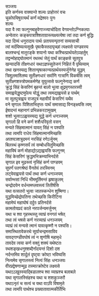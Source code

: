 सञ्जयः   
इति कर्णस्य वाक्यान्ते शल्यः प्राहोत्तरं वचः  
चुकोपयिषुरत्यर्थं कर्णं मद्रेश्वरः पुनः  
शल्यः  
यदा वै त्वा फल्गुनबाहुवेगाज्ज्याचोदिता वेगवन्तोऽग्निकल्पाः  
अन्वेतारः कङ्कपत्राश्शिताग्रास्त्यक्ष्यत्येषा त्वां तदा कर्ण बुद्धिः  
यदा दिव्यं धनुरादाय पार्थः प्रतापयन्पृतनां सव्यसाची  
त्वां मर्दयिष्यत्यसुखैः पृषत्कैस्तदापृच्छां त्यक्ष्यसे पाण्डवस्य  
बालश्चन्द्रं मातुरङ्के शयानो यथा कश्चित्प्रार्थयतेऽपहर्तुम्  
तद्वन्मोहाद्द्योतमानं रथस्थं जेतुं पार्थं काङ्क्षसे सूतपुत्र  
खन्यादसिं तीक्ष्णधारं यथाऽज्ञस्सुतेजनं निहितं वै पृथिव्याम्  
तथा खनस्यद्य शितान्पृषत्कान्यत्प्रार्थयस्यर्जुनेनेह युद्धम्  
त्रिशूलमाश्लिष्य सुतीक्ष्णधारं सर्वाणि गात्राणि विकर्षसि त्वम्  
सुतीक्ष्णशस्त्रोपमकर्मणेह युयुत्ससे फल्गुनेनाद्य कर्ण  
क्रुद्धं सिंहं केसरिणं बृहन्तं बालो भूत्वा क्षुद्रमृगस्तरस्वी  
समाह्वयेद्धृष्टमुपेत्य योद्धुं तथा त्वमद्याह्वयसे ह पार्थम्  
मा सूतपुत्राह्वय राजपुत्रं महावीर्यं केसरिणं यथैव  
वने सृगालः पिशिताभितृप्तः पार्थं समासाद्य विनङ्क्ष्यसि त्वम्  
ईषादन्तं महानागं प्रभिन्नकरटामुखम्  
शशो भूत्वाऽऽह्वयस्यद्य युद्धे कर्ण धनञ्जयम्  
सृगालो हि वने कर्ण शशैःपरिवृतो वसन्  
मन्यते सिंहमात्मानं यावत् सिंहं न पश्यति  
तथा त्वमपि राधेय सिंहमात्मानमिच्छसि  
अपश्यञ्शत्रुदमनं नरसिंहं रणेऽर्जुनम्  
बिलस्थं कृष्णसर्पं त्वं सम्बोधयितुमिच्छसि  
महाविषं कर्ण मोहाद्योऽद्याह्वयसि फल्गुनम्  
सिंहं केसरिणं क्रुद्धमभिक्रम्याभिनर्दसे  
सृगाल इव मूढस्त्वं नृसिंहं कर्ण पाण्डवम्  
सुपर्णं पतगश्रेष्ठं वैनतेयं तरस्विनम्  
लट्वेवाह्वयसे पार्थं तथा कर्ण धनञ्जयम्  
सर्वाम्भसां निधिं भीममूर्तिमन्तं झषाकुलम्  
चन्द्रोदयेन वर्धन्तमप्लवस्त्वं तितीर्षसि  
यथा वत्सतरो भूत्वा जातस्कन्धेन शुष्मिणा।  
युद्धमिच्छेद्रोपतिना तथेच्छसि किरीटिना  
महामेघं महाघोषं दर्दुरः प्रतिनर्दसे  
कामतोयप्रदं काले नरपर्जन्यमर्जुनम्  
यथा च श्वा गृहस्थस्तु व्याघ्रं वनगतं भषेत्  
तथा त्वं भषसे कर्ण नरव्याघ्रं धनञ्जयम्  
व्याघ्रं त्वं मन्यसे त्मानं यावत्कृष्णौ न पश्यसि।  
समास्थितावेकरथे सूर्याचन्द्रमसाविव  
यावद्गाण्डीवघोषं त्वं न शृणोषि महामृधे  
तावदेव त्वया कर्ण वक्तुं शक्यं यथेष्टतः  
रथशङ्खधनुश्शब्दैर्नादयन्तं दिशो दश  
नर्दन्तमिव शार्दूलं दृष्ट्वा क्रोष्टा भविष्यसि  
नित्यमेव सृगालस्त्वं नित्यं सिंहः धनञ्जयः  
वीरप्रद्वेषणान्मूढ तस्मात्क्रोष्टेव लक्ष्यसे  
यथाऽऽखुस्स्याद्बिडालश्च श्वा व्याघ्रश्च बलाबले  
यथा सृगालस्सिंहश्च यथा च शशकुञ्जरौ  
यथाऽनृतं च सत्यं च यथा वाऽपि विषामृते  
तथा त्वमपि पार्थश्च प्रख्यातावात्मकीर्तिभिः   
